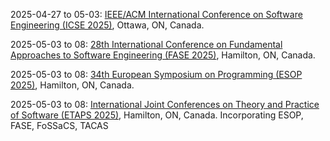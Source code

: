 2025-04-27 to 05-03: [IEEE/ACM International Conference on Software Engineering (ICSE 2025)](https://conf.researchr.org/home/icse-2025 "ICSE 2025 focuses on software engineering, covering program analysis, testing, and software verification. Topics include automated debugging, software security, and AI-driven development, with applications in cloud computing and embedded systems, emphasizing robust software design."), Ottawa, ON, Canada.

2025-05-03 to 08: [28th International Conference on Fundamental Approaches to Software Engineering (FASE 2025)](https://etaps.org/2025/conferences/fase/ "FASE 2025 focuses on software engineering, covering model-driven development, formal methods, and software testing. Topics include requirements engineering, software synthesis, and applications in embedded systems, emphasizing practical and theoretical approaches to software design."), Hamilton, ON, Canada.

2025-05-03 to 08: [34th European Symposium on Programming (ESOP 2025)](https://etaps.org/2025/conferences/esop/ "ESOP 2025 focuses on programming languages, covering semantics, type systems, and program verification. Topics include functional programming, concurrency models, and applications in compilers and distributed systems, emphasizing theoretical and practical programming advancements."), Hamilton, ON, Canada.

2025-05-03 to 08: [International Joint Conferences on Theory and Practice of Software (ETAPS 2025)](https://etaps.org/2025/ "ETAPS 2025 explores software science and engineering, covering semantics, verification, and programming languages. Topics include formal methods, model checking, and software synthesis, with applications in security, concurrency, and AI, emphasizing theoretical and practical software advancements."), Hamilton, ON, Canada. Incorporating ESOP, FASE, FoSSaCS, TACAS

